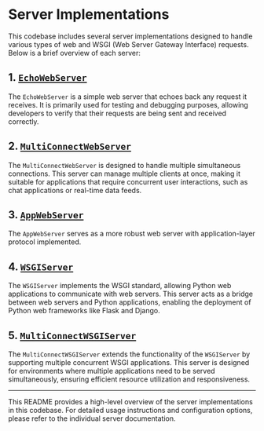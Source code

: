 # Server Implementations

This codebase includes several server implementations designed to handle various types of web and WSGI (Web Server Gateway Interface) requests. Below is a brief overview of each server:

## 1. [`EchoWebServer`](./EchoWebServer/)

The `EchoWebServer` is a simple web server that echoes back any request it receives. It is primarily used for testing and debugging purposes, allowing developers to verify that their requests are being sent and received correctly.

## 2. [`MultiConnectWebServer`](./MultiConnectWebServer/)

The `MultiConnectWebServer` is designed to handle multiple simultaneous connections. This server can manage multiple clients at once, making it suitable for applications that require concurrent user interactions, such as chat applications or real-time data feeds.

## 3. [`AppWebServer`](./AppWebServer/)

The `AppWebServer` serves as a more robust web server with application-layer protocol implemented.

## 4. [`WSGIServer`](./WSGIServer/)

The `WSGIServer` implements the WSGI standard, allowing Python web applications to communicate with web servers. This server acts as a bridge between web servers and Python applications, enabling the deployment of Python web frameworks like Flask and Django.

## 5. [`MultiConnectWSGIServer`](./MultiConnectWSGIServer/)

The `MultiConnectWSGIServer` extends the functionality of the `WSGIServer` by supporting multiple concurrent WSGI applications. This server is designed for  environments where multiple applications need to be served simultaneously, ensuring efficient resource utilization and responsiveness.

---

This README provides a high-level overview of the server implementations in this codebase. For detailed usage instructions and configuration options, please refer to the individual server documentation.